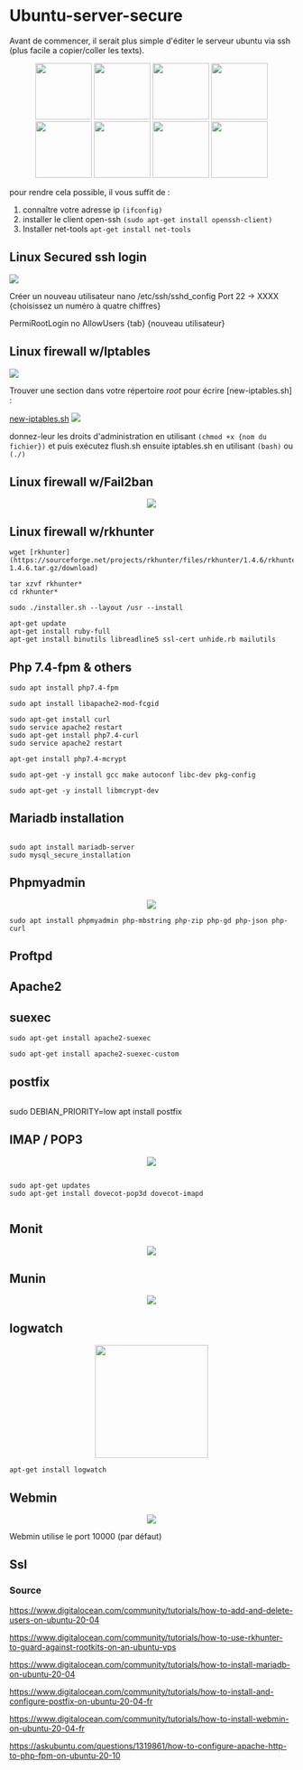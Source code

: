 # Ubuntu-server-secure


Avant de commencer, il serait plus simple d'éditer le serveur ubuntu via ssh (plus facile a copier/coller les texts).

<div align=center>
    <img width="100" height="100" src="https://github.com/Pyncro/Ubuntu-server-secure/blob/main/img/apache.jpeg" />
    <img width="100" height="100" src="https://github.com/Pyncro/Ubuntu-server-secure/blob/main/img/php.png" />
    <img width="100" height="100" src="https://github.com/Pyncro/Ubuntu-server-secure/blob/main/img/mariadb.jpeg" />
    <img width="100" height="100" src="https://github.com/Pyncro/Ubuntu-server-secure/blob/main/img/maill.jpeg" />
    <img width="100" height="100" src="https://github.com/Pyncro/Ubuntu-server-secure/blob/main/img/monit.png" />
    <img width="100" height="100" src="https://github.com/Pyncro/Ubuntu-server-secure/blob/main/img/munin.png" />
    <img width="100" height="100" src="https://github.com/Pyncro/Ubuntu-server-secure/blob/main/img/logwatch.png" />
    <img width="100" height="100" src="https://github.com/Pyncro/Ubuntu-server-secure/blob/main/img/webmin.png">

</div>


pour rendre cela possible, il vous suffit de :

1. connaître votre adresse ip `(ifconfig)`
2. installer le client open-ssh `(sudo apt-get install openssh-client)`
3. Installer net-tools `apt-get install net-tools`

## Linux Secured ssh login


<img src="https://github.com/Pyncro/Ubuntu-server-secure/blob/main/img/srl.png" />


Créer un nouveau utilisateur 
nano /etc/ssh/sshd_config
Port 22 -> XXXX {choisissez un numéro à quatre chiffres}

PermiRootLogin no
AllowUsers    {tab}    {nouveau utilisateur}

## Linux firewall w/Iptables

<img src="https://github.com/Pyncro/Ubuntu-server-secure/blob/main/img/it.png" />

Trouver une section dans votre répertoire *root* pour écrire [new-iptables.sh] :

[new-iptables.sh](https://github.com/Pyncro/Ubuntu-server-secure/blob/main/firewall%20scripts/new-iptables.sh)
<img src="https://github.com/Pyncro/Ubuntu-server-secure/blob/main/img/rules.png">

donnez-leur les droits d'administration en utilisant `(chmod +x {nom du fichier})` et puis exécutez flush.sh ensuite iptables.sh en utilisant `(bash)` ou `(./)`




## Linux firewall w/Fail2ban

<div align="center">
  <img src= "https://github.com/Pyncro/Ubuntu-server-secure/blob/main/img/f2b.png"/>
</div>

## Linux firewall w/rkhunter

```
wget [rkhunter](https://sourceforge.net/projects/rkhunter/files/rkhunter/1.4.6/rkhunter-1.4.6.tar.gz/download)
```

```
tar xzvf rkhunter*
cd rkhunter*
```

```
sudo ./installer.sh --layout /usr --install
``` 

```
apt-get update
apt-get install ruby-full
apt-get install binutils libreadline5 ssl-cert unhide.rb mailutils
```


## Php 7.4-fpm & others

```
sudo apt install php7.4-fpm
``` 

```
sudo apt install libapache2-mod-fcgid
``` 

```
sudo apt-get install curl
sudo service apache2 restart
sudo apt-get install php7.4-curl
sudo service apache2 restart
```

```
apt-get install php7.4-mcrypt
```

```
sudo apt-get -y install gcc make autoconf libc-dev pkg-config
```

```
sudo apt-get -y install libmcrypt-dev
```

## Mariadb installation

<div align="center">
  <img src="">
</div>

```
sudo apt install mariadb-server
sudo mysql_secure_installation
```

## Phpmyadmin

<div align="center">
  <img src="https://github.com/Pyncro/Ubuntu-server-secure/blob/main/img/PhpMyAdmin.png">
</div>

```
sudo apt install phpmyadmin php-mbstring php-zip php-gd php-json php-curl
```

## Proftpd

## Apache2

## suexec

```
sudo apt-get install apache2-suexec
```

```
sudo apt-get install apache2-suexec-custom
```

## postfix

<div align="center">
  <img src="">
</div>

sudo DEBIAN_PRIORITY=low apt install postfix


## IMAP / POP3

<div align="center">
  <img src="https://github.com/Pyncro/Ubuntu-server-secure/blob/main/img/imappop.png">
</div>

```

sudo apt-get updates
sudo apt-get install dovecot-pop3d dovecot-imapd


```
## Monit

<div align="center">
  <img src="https://github.com/Pyncro/Ubuntu-server-secure/blob/main/img/monit.png">
</div>

## Munin

<div align="center">
  <img src="https://github.com/Pyncro/Ubuntu-server-secure/blob/main/img/munin.png">
</div>



## logwatch

<div align="center">
  <img width="200" height="200" src="https://github.com/Pyncro/Ubuntu-server-secure/blob/main/img/logwatch.png">
</div>

```
apt-get install logwatch
```

## Webmin

<div align="center">
  <img src="https://github.com/Pyncro/Ubuntu-server-secure/blob/main/img/webmin.png">
</div>

Webmin utilise le port 10000 (par défaut)

## Ssl

### Source

https://www.digitalocean.com/community/tutorials/how-to-add-and-delete-users-on-ubuntu-20-04

https://www.digitalocean.com/community/tutorials/how-to-use-rkhunter-to-guard-against-rootkits-on-an-ubuntu-vps

https://www.digitalocean.com/community/tutorials/how-to-install-mariadb-on-ubuntu-20-04

https://www.digitalocean.com/community/tutorials/how-to-install-and-configure-postfix-on-ubuntu-20-04-fr

https://www.digitalocean.com/community/tutorials/how-to-install-webmin-on-ubuntu-20-04-fr

https://askubuntu.com/questions/1319861/how-to-configure-apache-http-to-php-fpm-on-ubuntu-20-10
